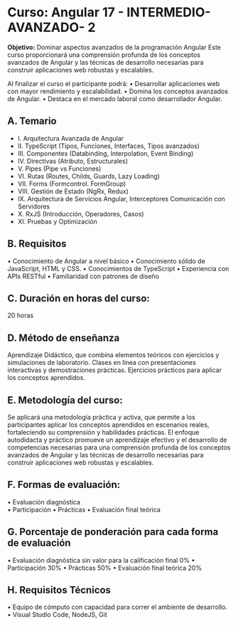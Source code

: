 # Curso: Angular 17 - INTERMEDIO-AVANZADO- 2

**Objetivo:** Dominar aspectos avanzados de la programación Angular
Este curso proporcionará una comprensión profunda de los conceptos avanzados de Angular y las técnicas de desarrollo necesarias para construir aplicaciones web robustas y escalables.

Al finalizar el curso el participante podrá:
•	Desarrollar aplicaciones web con mayor rendimiento y escalabilidad.
•	Domina los conceptos avanzados de Angular.
•	Destaca en el mercado laboral como desarrollador Angular.

## A. Temario

 - I.	Arquitectura Avanzada de Angular
 - II.	TypeScript (Tipos, Funciones, Interfaces, Tipos avanzados)
- III.	Componentes (Databinding, Interpolation, Event Binding)  
- IV.	Directivas (Atributo,   Estructurales) 
- V.	Pipes (Pipe vs Funciones) 
- VI.	Rutas (Routes, Childs, Guards, Lazy Loading)
- VII.	Forms (Formcontrol. FormGroup)
- VIII.	Gestión de Estado (NgRx, Redux) 
- IX.	Arquitectura de Servicios   Angular, Interceptores  Comunicación con Servidores
- X.	RxJS  (Introducción, Operadores, Casos)
- XI. Pruebas y Optimización

## B. Requisitos

•	Conocimiento de Angular a nivel básico
•	Conocimiento sólido de JavaScript, HTML y CSS.
•	Conocimientos de TypeScript
•	Experiencia con APIs RESTful
•	Familiaridad con patrones de diseño

## C. Duración en horas del curso:

20 horas

## D. Método de enseñanza

Aprendizaje Didáctico, que combina elementos teóricos con ejercicios y simulaciones de laboratorio. Clases en línea con presentaciones interactivas y demostraciones prácticas. Ejercicios prácticos para aplicar los conceptos aprendidos.

## E. Metodología del curso:

Se aplicará una metodología práctica y activa, que permite a los participantes aplicar los conceptos aprendidos en escenarios reales, fortaleciendo su comprensión y habilidades prácticas. El enfoque autodidacta y práctico promueve un aprendizaje efectivo y el desarrollo de competencias necesarias para una comprensión profunda de los conceptos avanzados de Angular y las técnicas de desarrollo necesarias para construir aplicaciones web robustas y escalables.

## F. Formas de evaluación:

•	Evaluación diagnóstica	
•	Participación
•	Prácticas
•	Evaluación final teórica

## G. Porcentaje de ponderación para cada forma de evaluación

•	Evaluación diagnóstica sin valor para la calificación final 0%
•	Participación 			30%
•	Prácticas 			50%
•	Evaluación final teórica 	20%

## H. Requisitos Técnicos

•	Equipo de cómputo con capacidad para correr el ambiente de desarrollo.
•	Visual Studio Code, NodeJS, Git

<!--stackedit_data:
eyJoaXN0b3J5IjpbMTg2MTc3NTIyMl19
-->